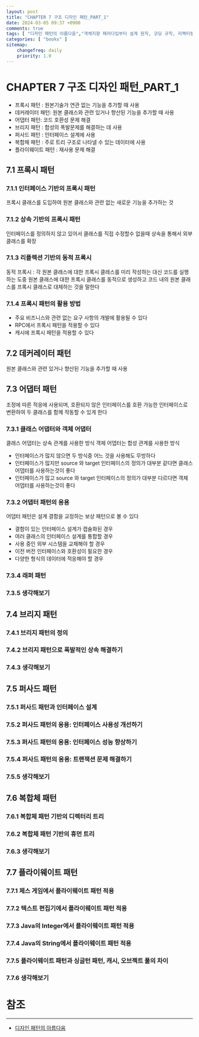 ```yaml
---
layout: post
title: "CHAPTER 7 구조 디자인 패턴_PART_1"
date: 2024-03-05 09:37 +0900
comments: true
tags: [ "디자인 패턴의 아름다움","객체지향 패러다임부터 설계 원칙, 코딩 규칙, 리팩터링 기법, 디자인 패턴까지" ]
categories: [ "books" ]
sitemap:
    changefreq: daily
    priority: 1.0
---
```


# CHAPTER 7 구조 디자인 패턴_PART_1
* 프록시 패턴 : 원본기술가 연관 없는 기능을 추가할 때 사용
* 데커레이터 패턴: 원본 클래스와 관련 있거나 향산된 기능을 추가할 때 사용
* 어댑터 패턴: 코드 호환성 문제 해결
* 브리지 패턴 : 합성의 폭발문제를 해결하는 데 사용
* 퍼사드 패턴 : 인터페이스 설계에 사용
* 복합체 패턴 : 주로 트리 구조로 나타낼 수 있는 데이터에 사용
* 플라이웨이트 패턴 : 재사용 문제 해결

## 7.1 프록시 패턴
### 7.1.1 인터페이스 기반의 프록시 패턴
프록시 클래스를 도입하여 원본 클래스와 관련 없는 새로운 기능을 추가하는 것
### 7.1.2 상속 기반의 프록시 패턴
인터페이스를 정의하지 않고 있어서 클래스를 직접 수정할수 없을때 상속을 통해서 외부 클래스를 확장

### 7.1.3 리플렉션 기반의 동적 프록시 
동적 프록시 : 각 원본 클래스에 대한 프록시 클래스를 미리 작성하는 대신 코드를 실행하는 도중 원본 클래스에 대한 프록시 클래스를 동적으로 생성하고
코드 내의 원본 클래스를 프록시 클래스로 대체하는 것을 말한다

### 7.1.4 프록시 패턴의 활용 방법 
* 주요 비즈니스와 관련 없는 요구 사항의 개발에 활용될 수 있다
* RPC에서 프록시 패턴을 적용할 수 있다
* 캐시에 프록시 패턴을 적용할 수 있다
## 7.2 데커레이터 패턴
원본 클래스와 관련 있거나 향산된 기능을 추가할 때 사용
## 7.3 어댑터 패턴
조정에 따른 적응에 사용되며, 호환되지 않은 인터페이스를 호환 가능한 인터페이스로 변환하여 두 클래스를 함께 작동할 수 있게 한다

### 7.3.1 클래스 어댑터와 객체 어댑터
클래스 어댑터는 상속 관계를 사용한 방식
객체 어뎁터는 합성 관계를 사용한 방식

* 인터페이스가 많지 않으면 두 방식중 어느 것을 사용해도 무방하다
* 인터페이스가 많지만 source 와 target 인터페이스의 정의가 대부분 같다면 클래스 어뎁터를 사용하는것이 좋다
* 인터페이스가 많고 source 와 target 인터페이스의 정의가 대부분 다르다면 객체 어뎁터를 사용하는것이 좋다

### 7.3.2 어댑터 패턴의 응용
어댑터 패턴은 설계 결함을 교정하는 보상 패턴으로 볼 수 있다

* 결함이 있는 인터페이스 설계가 캡슐화된 경우
* 여러 클래스의 인터페이스 설계를 통합할 경우
* 사용 중인 외부 시스템을 교체해야 할 경우
* 이전 버전 인터페이스와 호환성이 필요한 경우
* 다양한 형식의 데이터에 적응해야 할 경우

### 7.3.4 래퍼 패턴
### 7.3.5 생각해보기
## 7.4 브리지 패턴
### 7.4.1 브리지 패턴의 정의 
### 7.4.2 브리지 패턴으로 폭발적인 상속 해결하기 
### 7.4.3 생각해보기 
## 7.5 퍼사드 패턴 
### 7.5.1 퍼사드 패턴과 인터페이스 설계 
### 7.5.2 퍼사드 패턴의 응용: 인터페이스 사용성 개선하기 
### 7.5.3 퍼사드 패턴의 응용: 인터페이스 성능 향상하기 
### 7.5.4 퍼사드 패턴의 응용: 트랜잭션 문제 해결하기 
### 7.5.5 생각해보기 
## 7.6 복합체 패턴 
### 7.6.1 복합체 패턴 기반의 디렉터리 트리 
### 7.6.2 복합체 패턴 기반의 휴먼 트리 
### 7.6.3 생각해보기 
## 7.7 플라이웨이트 패턴 
### 7.7.1 체스 게임에서 플라이웨이트 패턴 적용 
### 7.7.2 텍스트 편집기에서 플라이웨이트 패턴 적용 
### 7.7.3 Java의 Integer에서 플라이웨이트 패턴 적용 
### 7.7.4 Java의 String에서 플라이웨이트 패턴 적용 
### 7.7.5 플라이웨이트 패턴과 싱글턴 패턴, 캐시, 오브젝트 풀의 차이 
### 7.7.6 생각해보기 

# 참조
-----

* [디자인 패턴의 아름다움](https://www.yes24.com/Product/Goods/118859035)
